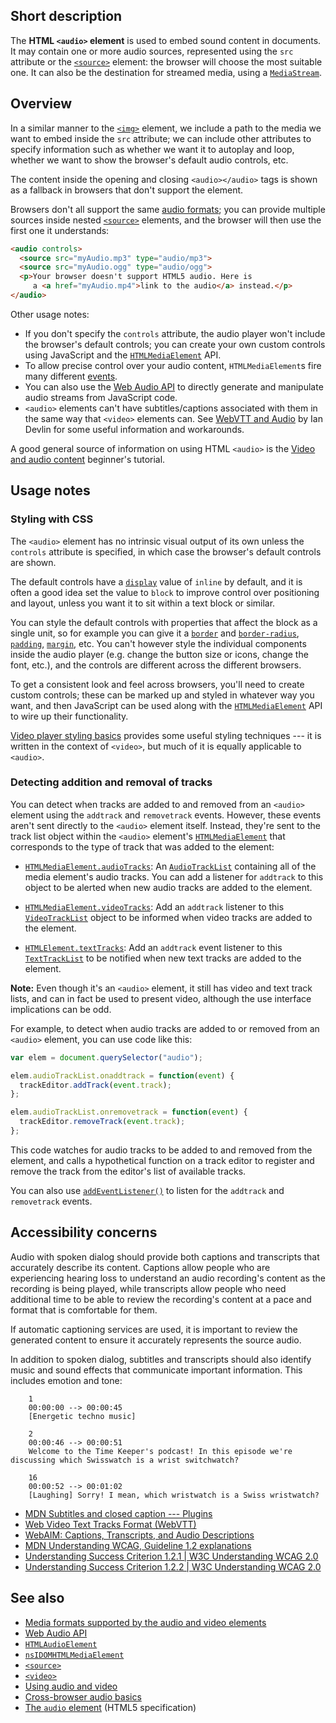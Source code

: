 ## Short description

The **HTML `<audio>` element** is used to embed sound content in
documents. It may contain one or more audio sources, represented using
the `src` attribute or the
[`<source>`](https://developer.mozilla.org/en-US/docs/Web/HTML/Element/source)
element: the browser will choose the most suitable one. It can also be
the destination for streamed media, using a
[`MediaStream`](https://developer.mozilla.org/en-US/docs/Web/API/MediaStream).

## Overview
In a similar manner to the
[`<img>`](https://developer.mozilla.org/en-US/docs/Web/HTML/Element/img)
element, we include a path to the media we want to embed inside the
`src` attribute; we can include other attributes to specify information
such as whether we want it to autoplay and loop, whether we want to show
the browser's default audio controls, etc.

The content inside the opening and closing `<audio></audio>` tags is
shown as a fallback in browsers that don't support the element.

Browsers don't all support the same [audio
formats](https://developer.mozilla.org/en-US/docs/Web/HTML/Supported_media_formats); you can provide
multiple sources inside nested
[`<source>`](https://developer.mozilla.org/en-US/docs/Web/HTML/Element/source)
elements, and the browser will then use the first one it understands:

```html
<audio controls>
  <source src="myAudio.mp3" type="audio/mp3">
  <source src="myAudio.ogg" type="audio/ogg">
  <p>Your browser doesn't support HTML5 audio. Here is
     a <a href="myAudio.mp4">link to the audio</a> instead.</p>
</audio>
```

Other usage notes:

- If you don't specify the `controls` attribute, the audio player
  won't include the browser's default controls; you can create your
  own custom controls using JavaScript and the
  [`HTMLMediaElement`](https://developer.mozilla.org/en-US/docs/Web/API/HTMLMediaElement)
  API.
- To allow precise control over your audio content,
  `HTMLMediaElement`s fire many different
  [events](https://developer.mozilla.org/en-US/docs/Web/Guide/Events/Media_events).
- You can also use the [Web Audio
  API](https://developer.mozilla.org/en-US/docs/Web/API/Web_Audio_API) to directly generate and
  manipulate audio streams from JavaScript code.
- `<audio>` elements can't have subtitles/captions associated with
  them in the same way that `<video>` elements can. See [WebVTT and
  Audio](https://www.iandevlin.com/blog/2015/12/html5/webvtt-and-audio)
  by Ian Devlin for some useful information and workarounds.

A good general source of information on using HTML `<audio>` is the
[Video and audio
content](https://developer.mozilla.org/en-US/docs/Learn/HTML/Multimedia_and_embedding/Video_and_audio_content)
beginner's tutorial.

## Usage notes

### Styling with CSS

The `<audio>` element has no intrinsic visual output of its own unless
the `controls` attribute is specified, in which case the browser's
default controls are shown.

The default controls have a
[`display`](https://developer.mozilla.org/en-US/docs/Web/CSS/display)
value of `inline` by default, and it is often a good idea set the value
to `block` to improve control over positioning and layout, unless you
want it to sit within a text block or similar.

You can style the default controls with properties that affect the block
as a single unit, so for example you can give it a
[`border`](https://developer.mozilla.org/en-US/docs/Web/CSS/border)
and
[`border-radius`](https://developer.mozilla.org/en-US/docs/Web/CSS/border-radius),
[`padding`](https://developer.mozilla.org/en-US/docs/Web/CSS/padding),
[`margin`](https://developer.mozilla.org/en-US/docs/Web/CSS/margin),
etc. You can't however style the individual components inside the audio
player (e.g. change the button size or icons, change the font, etc.),
and the controls are different across the different browsers.

To get a consistent look and feel across browsers, you\'ll need to
create custom controls; these can be marked up and styled in whatever
way you want, and then JavaScript can be used along with the
[`HTMLMediaElement`](https://developer.mozilla.org/en-US/docs/Web/API/HTMLMediaElement)
API to wire up their functionality.

[Video player styling
basics](https://developer.mozilla.org/en-US/docs/Web/Apps/Fundamentals/Audio_and_video_delivery/Video_player_styling_basics)
provides some useful styling techniques --- it is written in the context
of `<video>`, but much of it is equally applicable to `<audio>`.

### Detecting addition and removal of tracks

You can detect when tracks are added to and removed from an `<audio>`
element using the `addtrack` and `removetrack` events. However, these
events aren't sent directly to the `<audio>` element itself. Instead,
they\'re sent to the track list object within the `<audio>` element's
[`HTMLMediaElement`](https://developer.mozilla.org/en-US/docs/Web/API/HTMLMediaElement)
that corresponds to the type of track that was added to the element:

* [`HTMLMediaElement.audioTracks`](https://developer.mozilla.org/en-US/docs/Web/API/HTMLMediaElement/audioTracks): An
  [`AudioTrackList`](https://developer.mozilla.org/en-US/docs/Web/API/AudioTrackList)
  containing all of the media element's audio tracks. You can add a
  listener for `addtrack` to this object to be alerted when new audio
  tracks are added to the element.

* [`HTMLMediaElement.videoTracks`](https://developer.mozilla.org/en-US/docs/Web/API/HTMLMediaElement/videoTracks): Add an `addtrack` listener to this
  [`VideoTrackList`](https://developer.mozilla.org/en-US/docs/Web/API/VideoTrackList)
  object to be informed when video tracks are added to the element.

* [`HTMLElement.textTracks`](https://developer.mozilla.org/en-US/docs/Web/API/HTMLElement/textTracks): Add an `addtrack` event listener to this
  [`TextTrackList`](https://developer.mozilla.org/en-US/docs/Web/API/TextTrackList)
  to be notified when new text tracks are added to the element.

**Note:** Even though it's an `<audio>` element, it still has video and
text track lists, and can in fact be used to present video, although the
use interface implications can be odd.

For example, to detect when audio tracks are added to or removed from an
`<audio>` element, you can use code like this:

```js
var elem = document.querySelector("audio");

elem.audioTrackList.onaddtrack = function(event) {
  trackEditor.addTrack(event.track);
};

elem.audioTrackList.onremovetrack = function(event) {
  trackEditor.removeTrack(event.track);
};
```

This code watches for audio tracks to be added to and removed from the
element, and calls a hypothetical function on a track editor to register
and remove the track from the editor's list of available tracks.

You can also use
[`addEventListener()`](https://developer.mozilla.org/en-US/docs/Web/API/EventTarget/addEventListener) to listen for the `addtrack` and `removetrack` events.

## Accessibility concerns

Audio with spoken dialog should provide both captions and transcripts
that accurately describe its content. Captions allow people who are
experiencing hearing loss to understand an audio recording's content as
the recording is being played, while transcripts allow people who need
additional time to be able to review the recording's content at a pace
and format that is comfortable for them.

If automatic captioning services are used, it is important to review the
generated content to ensure it accurately represents the source audio.

In addition to spoken dialog, subtitles and transcripts should also
identify music and sound effects that communicate important information.
This includes emotion and tone:

```
    1
    00:00:00 --> 00:00:45
    [Energetic techno music]

    2
    00:00:46 --> 00:00:51
    Welcome to the Time Keeper's podcast! In this episode we're discussing which Swisswatch is a wrist switchwatch?

    16
    00:00:52 --> 00:01:02
    [Laughing] Sorry! I mean, which wristwatch is a Swiss wristwatch?
```

- [MDN Subtitles and closed caption --- Plugins](https://developer.mozilla.org/en-US/docs/Plugins/Flash_to_HTML5/Video/Subtitles_captions)
- [Web Video Text Tracks Format (WebVTT)](https://developer.mozilla.org/en-US/docs/Web/API/WebVTT_API)
- [WebAIM: Captions, Transcripts, and Audio Descriptions](https://webaim.org/techniques/captions/)
- [MDN Understanding WCAG, Guideline 1.2 explanations](https://developer.mozilla.org/en-US/docs/Web/Accessibility/Understanding_WCAG/Perceivable#Guideline_1.2_—_Providing_text_alternatives_for_time-based_media)
- [Understanding Success Criterion 1.2.1 \| W3C Understanding WCAG 2.0](https://www.w3.org/TR/UNDERSTANDING-WCAG20/media-equiv-av-only-alt.html)
- [Understanding Success Criterion 1.2.2 \| W3C Understanding WCAG 2.0](https://www.w3.org/TR/UNDERSTANDING-WCAG20/media-equiv-captions.html)

## See also

- [Media formats supported by the audio and video elements](https://developer.mozilla.org/en-US/docs/Media_formats_supported_by_the_audio_and_video_elements)
- [Web Audio API](https://developer.mozilla.org/en-US/docs/Web_Audio_API)
- [`HTMLAudioElement`](https://developer.mozilla.org/en-US/docs/Web/API/HTMLAudioElement)
- [`nsIDOMHTMLMediaElement`](https://developer.mozilla.org/en-US/docs/XPCOM_Interface_Reference/NsIDOMHTMLMediaElement)
- [`<source>`](https://developer.mozilla.org/en-US/docs/Web/HTML/Element/source)
- [`<video>`](https://developer.mozilla.org/en-US/docs/Web/HTML/Element/video)
- [Using audio and video](https://developer.mozilla.org/en-US/docs/Using_HTML5_audio_and_video)
- [Cross-browser audio basics](https://developer.mozilla.org/en-US/docsApps/Fundamentals/Audio_and_video_delivery/Cross-browser_audio_basics)
- [The `audio` element](https://www.whatwg.org/specs/web-apps/current-work/#audio) (HTML5 specification)
